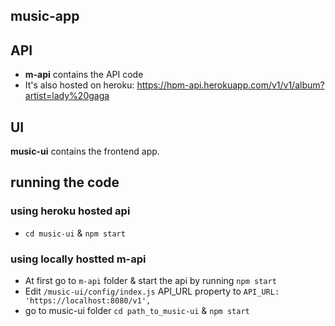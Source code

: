 ## music-app

## API
- **m-api** contains the API code
- It's also hosted on heroku: https://hpm-api.herokuapp.com/v1/v1/album?artist=lady%20gaga

## UI
**music-ui** contains the frontend app.

## running the code

### using heroku hosted api
- `cd music-ui` & `npm start`

### using locally hostted m-api
- At first go to `m-api` folder & start the api by running `npm start`
- Edit  `/music-ui/config/index.js` API_URL property to `API_URL: 'https://localhost:8080/v1',`
- go to music-ui folder `cd path_to_music-ui` & `npm start`
